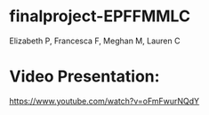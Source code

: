 # finalproject-EPFFMMLC
Elizabeth P, Francesca F, Meghan M, Lauren C  
# Video Presentation:
https://www.youtube.com/watch?v=oFmFwurNQdY
